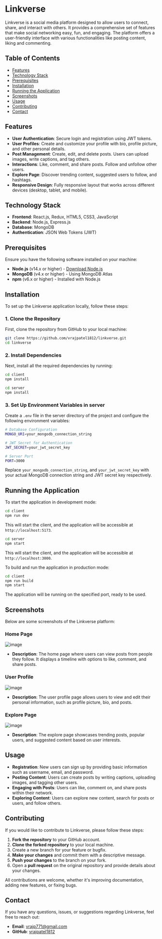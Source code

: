 # Linkverse

Linkverse is a social media platform designed to allow users to connect, share, and interact with others. It provides a comprehensive set of features that make social networking easy, fun, and engaging. The platform offers a user-friendly interface with various functionalities like posting content, liking and commenting.

## Table of Contents
- [Features](#features)
- [Technology Stack](#technology-stack)
- [Prerequisites](#prerequisites)
- [Installation](#installation)
- [Running the Application](#running-the-application)
- [Screenshots](#screenshots)
- [Usage](#usage)
- [Contributing](#contributing)
- [Contact](#contact)

## Features

- **User Authentication**: Secure login and registration using JWT tokens.
- **User Profiles**: Create and customize your profile with bio, profile picture, and other personal details.
- **Post Management**: Create, edit, and delete posts. Users can upload images, write captions, and tag others.
- **Interactions**: Like, comment, and share posts. Follow and unfollow other users.
- **Explore Page**: Discover trending content, suggested users to follow, and hashtags.
- **Responsive Design**: Fully responsive layout that works across different devices (desktop, tablet, and mobile).

## Technology Stack

- **Frontend**: React.js, Redux, HTML5, CSS3, JavaScript
- **Backend**: Node.js, Express.js
- **Database**: MongoDB
- **Authentication**: JSON Web Tokens (JWT)

## Prerequisites

Ensure you have the following software installed on your machine:

- **Node.js** (v14.x or higher) - [Download Node.js](https://nodejs.org/)
- **MongoDB** (v4.x or higher) - Using MongoDB Atlas
- **npm** (v6.x or higher) - Installed with Node.js

## Installation

To set up the Linkverse application locally, follow these steps:

### 1. Clone the Repository

First, clone the repository from GitHub to your local machine:

```bash
git clone https://github.com/vrajpatel1812/linkverse.git
cd linkverse
```

### 2. Install Dependencies

Next, install all the required dependencies by running:

```bash
cd client
npm install
```

```bash
cd server
npm install
```

### 3. Set Up Environment Variables in server

Create a `.env` file in the server directory of the project and configure the following environment variables:

```bash
# Database Configuration
MONGO_URI=your_mongodb_connection_string

# JWT Secret for Authentication
JWT_SECRET=your_jwt_secret_key

# Server Port
PORT=3000
```

Replace `your_mongodb_connection_string`,  and `your_jwt_secret_key` with your actual MongoDB connection string and JWT secret key respectively.

## Running the Application

To start the application in development mode:

```bash
cd client
npm run dev
```

This will start the client, and the application will be accessible at `http://localhost:5173`.

```bash
cd server
npm start
```

This will start the client, and the application will be accessible at `http://localhost:3000`.

To build and run the application in production mode:

```bash
cd client
npm run build
npm start
```

The application will be running on the specified port, ready to be used.

## Screenshots

Below are some screenshots of the Linkverse platform:

### Home Page
![image](https://github.com/user-attachments/assets/ac888e95-1bdc-4d7c-b3ab-6be282731f9c)
- **Description**: The home page where users can view posts from people they follow. It displays a timeline with options to like, comment, and share posts.

### User Profile
![image](https://github.com/user-attachments/assets/d317af11-2955-4222-b160-060c0c612ba0)
- **Description**: The user profile page allows users to view and edit their personal information, such as profile picture, bio, and posts.

### Explore Page
![image](https://github.com/user-attachments/assets/6efec20b-b86e-4a88-8748-fd588cbebb92)
- **Description**: The explore page showcases trending posts, popular users, and suggested content based on user interests.

## Usage

- **Registration**: New users can sign up by providing basic information such as username, email, and password.
- **Posting Content**: Users can create posts by writing captions, uploading images, and tagging other users.
- **Engaging with Posts**: Users can like, comment on, and share posts within their network.
- **Exploring Content**: Users can explore new content, search for posts or users, and follow others.

## Contributing

If you would like to contribute to Linkverse, please follow these steps:

1. **Fork the repository** to your GitHub account.
2. **Clone the forked repository** to your local machine.
3. Create a new branch for your feature or bugfix.
4. **Make your changes** and commit them with a descriptive message.
5. **Push your changes** to the branch on your fork.
6. Open a **pull request** on the original repository and provide details about your changes.

All contributions are welcome, whether it's improving documentation, adding new features, or fixing bugs.

## Contact

If you have any questions, issues, or suggestions regarding Linkverse, feel free to reach out:

- **Email**: vrajp771@gmail.com
- **GitHub**: [vrajpatel1812](https://github.com/vrajpatel1812)
